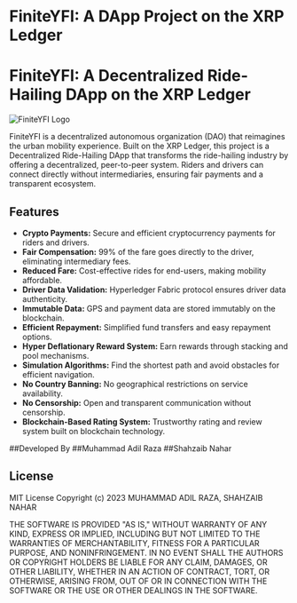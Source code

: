 # FiniteYFI: A DApp Project on the XRP Ledger
# FiniteYFI: A Decentralized Ride-Hailing DApp on the XRP Ledger

![FiniteYFI Logo](logo.png)

FiniteYFI is a decentralized autonomous organization (DAO) that reimagines the urban mobility experience. Built on the XRP Ledger, this project is a Decentralized Ride-Hailing DApp that transforms the ride-hailing industry by offering a decentralized, peer-to-peer system. Riders and drivers can connect directly without intermediaries, ensuring fair payments and a transparent ecosystem.

## Features

- **Crypto Payments:** Secure and efficient cryptocurrency payments for riders and drivers.
- **Fair Compensation:** 99% of the fare goes directly to the driver, eliminating intermediary fees.
- **Reduced Fare:** Cost-effective rides for end-users, making mobility affordable.
- **Driver Data Validation:** Hyperledger Fabric protocol ensures driver data authenticity.
- **Immutable Data:** GPS and payment data are stored immutably on the blockchain.
- **Efficient Repayment:** Simplified fund transfers and easy repayment options.
- **Hyper Deflationary Reward System:** Earn rewards through stacking and pool mechanisms.
- **Simulation Algorithms:** Find the shortest path and avoid obstacles for efficient navigation.
- **No Country Banning:** No geographical restrictions on service availability.
- **No Censorship:** Open and transparent communication without censorship.
- **Blockchain-Based Rating System:** Trustworthy rating and review system built on blockchain technology.

##Developed By
##Muhammad Adil Raza
##Shahzaib Nahar

## License
MIT License
Copyright (c) 2023 MUHAMMAD ADIL RAZA, SHAHZAIB NAHAR

THE SOFTWARE IS PROVIDED "AS IS," WITHOUT WARRANTY OF ANY KIND, EXPRESS OR
IMPLIED, INCLUDING BUT NOT LIMITED TO THE WARRANTIES OF MERCHANTABILITY,
FITNESS FOR A PARTICULAR PURPOSE, AND NONINFRINGEMENT. IN NO EVENT SHALL THE
AUTHORS OR COPYRIGHT HOLDERS BE LIABLE FOR ANY CLAIM, DAMAGES, OR OTHER
LIABILITY, WHETHER IN AN ACTION OF CONTRACT, TORT, OR OTHERWISE, ARISING FROM,
OUT OF OR IN CONNECTION WITH THE SOFTWARE OR THE USE OR OTHER DEALINGS IN THE
SOFTWARE.
